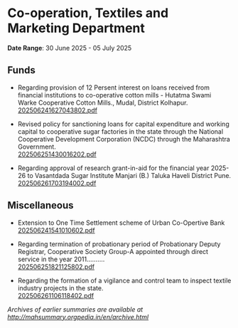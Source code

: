 # Co-operation, Textiles and Marketing Department

**Date Range**: 30 June 2025 - 05 July 2025


## Funds
- Regarding provision of 12 Persent interest on loans received from financial institutions to co-operative cotton mills - Hutatma Swami Warke Cooperative Cotton Mills., Mudal, District Kolhapur.\
  [202506241627043802.pdf](https://gr.maharashtra.gov.in/Site/Upload/Government%20Resolutions/English/202506241627043802.pdf)

- Revised policy for sanctioning loans for capital expenditure and working capital to cooperative sugar factories in the state through the National Cooperative Development Corporation (NCDC) through the Maharashtra Government.\
  [202506251430016202.pdf](https://gr.maharashtra.gov.in/Site/Upload/Government%20Resolutions/English/202506251430016202.pdf)

- Regarding approval of research grant-in-aid for the financial year 2025-26 to Vasantdada Sugar Institute Manjari (B.) Taluka Haveli District Pune.\
  [202506261703194002.pdf](https://gr.maharashtra.gov.in/Site/Upload/Government%20Resolutions/English/202506261703194002.pdf)

## Miscellaneous
- Extension to One Time Settlement scheme of Urban  Co-Opertive Bank\
  [202506241541010602.pdf](https://gr.maharashtra.gov.in/Site/Upload/Government%20Resolutions/English/202506241541010602.pdf)

- Regarding termination of probationary period of Probationary Deputy Registrar, Cooperative Society Group-A appointed through direct service in the year 2011..........\
  [202506251821125802.pdf](https://gr.maharashtra.gov.in/Site/Upload/Government%20Resolutions/English/202506251821125802.pdf)

- Regarding the formation of a vigilance and control team to inspect textile industry projects in the state.\
  [202506261106118402.pdf](https://gr.maharashtra.gov.in/Site/Upload/Government%20Resolutions/English/202506261106118402.pdf)


*Archives of earlier summaries are available at http://mahsummary.orgpedia.in/en/archive.html*